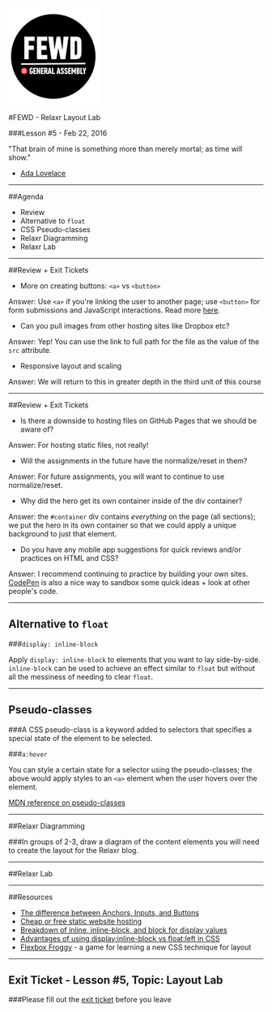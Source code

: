 ![GeneralAssemb.ly](../../img/icons/FEWD_Logo.png)

#FEWD - Relaxr Layout Lab

###Lesson #5 - Feb 22, 2016


"That brain of mine is something more than merely mortal; as time will show."

 - <a href="https://en.wikipedia.org/wiki/Ada_Lovelace">Ada Lovelace</a>


---


##Agenda

*	Review
*	Alternative to `float`
*	CSS Pseudo-classes
*	Relaxr Diagramming
*	Relaxr Lab

---

##Review + Exit Tickets

*	More on creating buttons: `<a>` vs `<button>`

Answer: Use `<a>` if you're linking the user to another page; use `<button>` for form submissions and JavaScript interactions. Read more <a href="https://davidwalsh.name/html5-buttons">here</a>. 

*	Can you pull images from other hosting sites like Dropbox etc? 

Answer: Yep!  You can use the link to full path for the file as the value of the `src` attribute.

*	Responsive layout and scaling

Answer: We will return to this in greater depth in the third unit of this course

---

##Review + Exit Tickets

*	Is there a downside to hosting files on GitHub Pages that we should be aware of?

Answer: For hosting static files, not really!

*	Will the assignments in the future have the normalize/reset in them?

Answer: For future assignments, you will want to continue to use normalize/reset.

*	Why did the hero get its own container inside of the div container?

Answer: the `#container` div contains *everything* on the page (all sections); we put the hero in its own container so that we could apply a unique background to just that element.

*	Do you have any mobile app suggestions for quick reviews and/or practices on HTML and CSS?

Answer: I recommend continuing to practice by building your own sites.  <a href="http://codepen.io/">CodePen</a> is also a nice way to sandbox some quick ideas + look at other people's code.

---
## Alternative to `float`

###`display: inline-block`

Apply `display: inline-block` to elements that you want to lay side-by-side.  `inline-block` can be used to achieve an effect similar to `float` but without all the messiness of needing to clear `float`.


---
## Pseudo-classes

###A CSS pseudo-class is a keyword added to selectors that specifies a special state of the element to be selected.

###`a:hover`

You can style a certain state for a selector using the pseudo-classes; the above would apply styles to an `<a>` element when the user hovers over the element.

<a href="https://developer.mozilla.org/en-US/docs/Web/CSS/Pseudo-classes">MDN reference on pseudo-classes</a>

---

##Relaxr Diagramming

###In groups of 2-3, draw a diagram of the content elements you will need to create the layout for the Relaxr blog.

---

##Relaxr Lab

---

##Resources 

*	<a href="https://davidwalsh.name/html5-buttons">The difference between Anchors, Inputs, and Buttons</a>
*	<a href="http://alignedleft.com/resources/cheap-web-hosting">Cheap or free static website hosting</a> 
*	<a href="http://stackoverflow.com/questions/9189810/css-display-inline-vs-inline-block">Breakdown of inline, inline-block, and block for display values</a>
*	<a href="http://stackoverflow.com/questions/15172520/advantages-of-using-displayinline-block-vs-floatleft-in-css">Advantages of using display:inline-block vs float:left in CSS</a>
*	<a href="http://flexboxfroggy.com/">Flexbox Froggy</a> - a game for learning a new CSS technique for layout

---
## Exit Ticket - Lesson #5, Topic: Layout Lab

###Please fill out the <a href="https://docs.google.com/forms/d/1Iw2zghHfGgeM1p1G16F6kLi7KViv28tG3HVNnoM3PAc/viewform">exit ticket</a> before you leave

